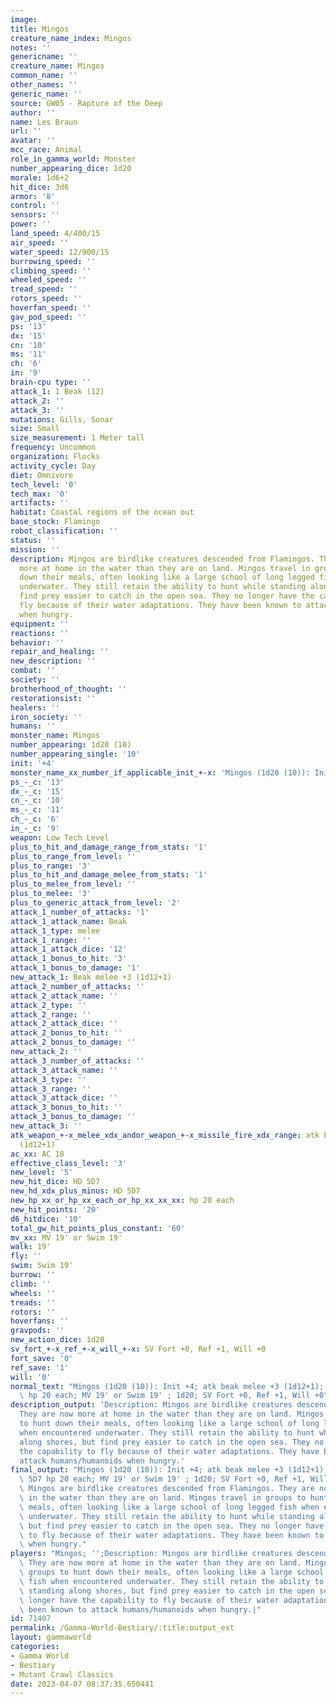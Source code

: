```yaml
---
image: 
title: Mingos
creature_name_index: Mingos
notes: ''
genericname: ''
creature_name: Mingos
common_name: ''
other_names: ''
generic_name: ''
source: GW05 - Rapture of the Deep
author: ''
name: Les Braun
url: ''
avatar: ''
mcc_race: Animal
role_in_gamma_world: Monster
number_appearing_dice: 1d20
morale: 1d6+2
hit_dice: 3d6
armor: '8'
control: ''
sensors: ''
power: ''
land_speed: 4/400/15
air_speed: ''
water_speed: 12/900/15
burrowing_speed: ''
climbing_speed: ''
wheeled_speed: ''
tread_speed: ''
rotors_speed: ''
hoverfan_speed: ''
gav_pod_speed: ''
ps: '13'
dx: '15'
cn: '10'
ms: '11'
ch: '6'
in: '9'
brain-cpu type: ''
attack_1: 1 Beak (12)
attack_2: ''
attack_3: ''
mutations: Gills, Sonar
size: Small
size_measurement: 1 Meter tall
frequency: Uncommon
organization: Flocks
activity_cycle: Day
diet: Omnivore
tech_level: '0'
tech_max: '0'
artifacts: ''
habitat: Coastal regions of the ocean out
base_stock: Flamingo
robot_classification: ''
status: ''
mission: ''
description: Mingos are birdlike creatures descended from Flamingos. They are now
  more at home in the water than they are on land. Mingos travel in groups to hunt
  down their meals, often looking like a large school of long legged fish when encountered
  underwater. They still retain the ability to hunt while standing along shores, but
  find prey easier to catch in the open sea. They no longer have the capability to
  fly because of their water adaptations. They have been known to attack humans/humanoids
  when hungry.
equipment: ''
reactions: ''
behavior: ''
repair_and_healing: ''
new_description: ''
combat: ''
society: ''
brotherhood_of_thought: ''
restorationsist: ''
healers: ''
iron_society: ''
humans: ''
monster_name: Mingos
number_appearing: 1d20 (10)
number_appearing_single: '10'
init: '+4'
monster_name_xx_number_if_applicable_init_+-x: 'Mingos (1d20 (10)): Init +4'
ps_-_c: '13'
dx_-_c: '15'
cn_-_c: '10'
ms_-_c: '11'
ch_-_c: '6'
in_-_c: '9'
weapon: Low Tech Level
plus_to_hit_and_damage_range_from_stats: '1'
plus_to_range_from_level: ''
plus_to_range: '3'
plus_to_hit_and_damage_melee_from_stats: '1'
plus_to_melee_from_level: ''
plus_to_melee: '3'
plus_to_generic_attack_from_level: '2'
attack_1_number_of_attacks: '1'
attack_1_attack_name: Beak
attack_1_type: melee
attack_1_range: ''
attack_1_attack_dice: '12'
attack_1_bonus_to_hit: '3'
attack_1_bonus_to_damage: '1'
new_attack_1: Beak melee +3 (1d12+1)
attack_2_number_of_attacks: ''
attack_2_attack_name: ''
attack_2_type: ''
attack_2_range: ''
attack_2_attack_dice: ''
attack_2_bonus_to_hit: ''
attack_2_bonus_to_damage: ''
new_attack_2: ''
attack_3_number_of_attacks: ''
attack_3_attack_name: ''
attack_3_type: ''
attack_3_range: ''
attack_3_attack_dice: ''
attack_3_bonus_to_hit: ''
attack_3_bonus_to_damage: ''
new_attack_3: ''
atk_weapon_+-x_melee_xdx_andor_weapon_+-x_missile_fire_xdx_range: atk beak melee +3
  (1d12+1)
ac_xx: AC 18
effective_class_level: '3'
new_level: '5'
new_hit_dice: HD 5D7
new_hd_xdx_plus_minus: HD 5D7
new_hp_xx_or_hp_xx_each_or_hp_xx_xx_xx: hp 20 each
new_hit_points: '20'
d6_hitdice: '10'
total_gw_hit_points_plus_constant: '60'
mv_xx: MV 19' or Swim 19'
walk: 19'
fly: ''
swim: Swim 19'
burrow: ''
climb: ''
wheels: ''
treads: ''
rotors: ''
hoverfans: ''
gravpods: ''
new_action_dice: 1d20
sv_fort_+-x_ref_+-x_will_+-x: SV Fort +0, Ref +1, Will +0
fort_save: '0'
ref_save: '1'
will: '0'
normal_text: "Mingos (1d20 (10)): Init +4; atk beak melee +3 (1d12+1); AC 18; HD 5D7\
  \ hp 20 each; MV 19' or Swim 19' ; 1d20; SV Fort +0, Ref +1, Will +0"
description_output: 'Description: Mingos are birdlike creatures descended from Flamingos.
  They are now more at home in the water than they are on land. Mingos travel in groups
  to hunt down their meals, often looking like a large school of long legged fish
  when encountered underwater. They still retain the ability to hunt while standing
  along shores, but find prey easier to catch in the open sea. They no longer have
  the capability to fly because of their water adaptations. They have been known to
  attack humans/humanoids when hungry.'
final_output: "Mingos (1d20 (10)): Init +4; atk beak melee +3 (1d12+1); AC 18; HD\
  \ 5D7 hp 20 each; MV 19' or Swim 19' ; 1d20; SV Fort +0, Ref +1, Will +0Gills, SonarDescription:\
  \ Mingos are birdlike creatures descended from Flamingos. They are now more at home\
  \ in the water than they are on land. Mingos travel in groups to hunt down their\
  \ meals, often looking like a large school of long legged fish when encountered\
  \ underwater. They still retain the ability to hunt while standing along shores,\
  \ but find prey easier to catch in the open sea. They no longer have the capability\
  \ to fly because of their water adaptations. They have been known to attack humans/humanoids\
  \ when hungry."
players: "Mingos; '';Description: Mingos are birdlike creatures descended from Flamingos.\
  \ They are now more at home in the water than they are on land. Mingos travel in\
  \ groups to hunt down their meals, often looking like a large school of long legged\
  \ fish when encountered underwater. They still retain the ability to hunt while\
  \ standing along shores, but find prey easier to catch in the open sea. They no\
  \ longer have the capability to fly because of their water adaptations. They have\
  \ been known to attack humans/humanoids when hungry.|"
id: 71407
permalink: /Gamma-World-Bestiary/:title:output_ext
layout: gammaworld
categories:
- Gamma World
- Bestiary
- Mutant Crawl Classics
date: 2023-04-07 08:37:35.650441
---
```

